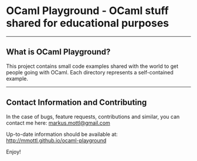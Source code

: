 OCaml Playground - OCaml stuff shared for educational purposes
==============================================================

---------------------------------------------------------------------------

What is OCaml Playground?
-------------------------

This project contains small code examples shared with the world to get people
going with OCaml.  Each directory represents a self-contained example.

---------------------------------------------------------------------------

Contact Information and Contributing
------------------------------------

In the case of bugs, feature requests, contributions and similar, you can
contact me here: <markus.mottl@gmail.com>

Up-to-date information should be available at:
<http://mmottl.github.io/ocaml-playground>

Enjoy!
